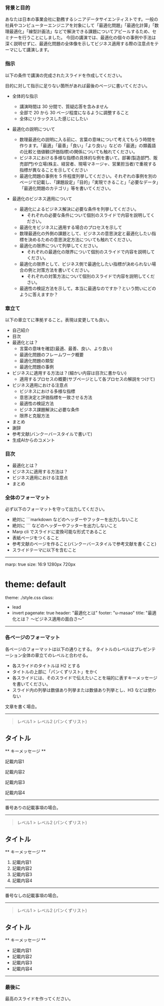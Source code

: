 ### 背景と目的

あなたは日本の事業会社に勤務するシニアデータサイエンティストです。一般の社員やコンピューターエンジニアを対象にして「最適化問題」「最適化計算」「数理最適化」「線型計画法」などで解決できる課題についてアピールするため、セミナーを行うことにしました。
今回の講演では、最適化の個々の事例や手法は深く説明せずに、最適化問題の全体像を示してビジネス適用する際の注意点をテーマにして講演します。

### 指示

以下の条件で講演の完成されたスライドを作成してください。

目的に対して指示に足りない箇所があれば最後のページに書いてください。

- 全体的な指示
  - 講演時間は 30 分間で、質疑応答を含みません
  - 全部で 20 から 30 ページ程度になるように調整すること
  - 全体にリラックスした感じにしたい

- 最適化の説明について
  - 数理最適化の説明に入る前に、言葉の意味について考えてもらう時間を作ります。「最適」「最善」「良い」「より良い」などの「最適」の類義語の比較と価値観(評価指標)の関係についても触れてください。
  - ビジネスにおける多様な指標の具体的な例を書いて。部署(製造部門、販売部門)や立場(株主、経営者、現場マネージャ、営業担当者)で重視する指標が異なることを示してください
  - 最適化問題の事例を 5 件程度列挙してください。それぞれの事例を別のページで記載し、「課題設定」「目的」「実現できること」「必要なデータ」「最適化問題のカテゴリ」等を書いてください。

- 最適化のビジネス適用について
  - 最適化によるビジネス解決に必要な条件を列挙してください。
    - それぞれの必要な条件について個別のスライドで内容を説明してください。
  - 最適化をビジネスに適用する場合のプロセスを示して
  - 数理最適化の外側の課題として、ビジネスの意思決定と最適化したい指標を決めるための意思決定方法についても触れてください。
  - 最適化の限界について列挙してください。
    - それぞれの最適化の限界について個別のスライドで内容を説明してください。
  - 最適化の限界として、ビジネス側で最適化したい指標が決められない場合の例と対策方法を書いてください。
    - それぞれの対策方法について個別のスライドで内容を説明してください。
  - 最適性の検証方法を示して。本当に最適なのですか？という問いにどのように答えますか？

### 章立て

以下の章立てに準拠すること。表現は変更しても良い。

- 自己紹介
- 目次
- 最適化とは？
  - 言葉の意味を確認(最適、最善、良い、より良い)
  - 最適化問題のフレームワーク概要
  - 最適化問題の類型
  - 最適化問題の事例
- ビジネスに適用する方法は？(細かい内容は目次に書かない)
  - 適用するプロセスの概要(サブページとして各プロセスの解説をつけて)
- ビジネス適用における注意点
  - ビジネスにおける多様な指標
  - 意思決定と評価指標を一致させる方法
  - 最適性の検証方法
  - ビジネス課題解決に必要な条件
  - 限界と克服方法
- まとめ
- 謝辞
- 参考文献(バンクーバースタイルで書いて)
- 生成AIからのコメント

### 目次

- 最適化とは？
- ビジネスに適用する方法は？
- ビジネス適用における注意点
- まとめ

### 全体のフォーマット

必ず以下のフォーマットを守って出力してください。

- 絶対に ```markdown などのヘッダーやフッターを出力しないこと
- 絶対に ``` などのヘッダーやフッターを出力しないこと
- Marp cli でスライドに変換可能な形式であること
- 表紙ページをつくること
- 参考文献のページを作ること(バンクーバースタイルで参考文献を書くこと)
- スライドテーマに以下を含むこと

---
marp: true
size: 16:9 1280px 720px
# theme: default
theme: ./style.css
class:
  - lead
  - invert
pagenate: true
header: "最適化とは"
footer: "u-masao"
title: "最適化とは？ 〜ビジネス適用の面白さ〜"
---

### 各ページのフォーマット

各ページのフォーマットは以下の通りとする。
タイトルのレベルはプレゼンテーション全体の章立てのレベルと合わせる。

- 各スライドのタイトルは H2 とする
- タイトルの上部に「パンくずリスト」をかく
- 各スライドには、そのスライドで伝えたいことを端的に表すキーメッセージを書いてください。
- スライド内の列挙は数値あり列挙または数値あり列挙とし、H3 などは使わない

文章を書く場合。

---
> レベル1 > レベル2 (パンくずリスト)

## タイトル

** キーメッセージ **

記載内容1

記載内容2

記載内容3

記載内容4

---
番号ありの記載事項の場合。

---
> レベル1 > レベル2 (パンくずリスト)

## タイトル

** キーメッセージ **

1. 記載内容1
2. 記載内容2
3. 記載内容3
4. 記載内容4
---

番号なしの記載事項の場合。

---
> レベル1 > レベル2 (パンくずリスト)

## タイトル

** キーメッセージ **

- 記載内容1
- 記載内容2
- 記載内容3
- 記載内容4
---
### 最後に

最高のスライドを作ってください。

